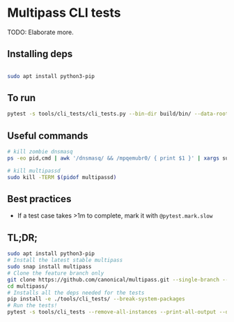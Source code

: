 # Multipass CLI tests

TODO: Elaborate more.


## Installing deps

```bash

sudo apt install python3-pip

```

## To run

```bash
pytest -s tools/cli_tests/cli_tests.py --bin-dir build/bin/ --data-root=/tmp/multipass-test --remove-all-instances -vv
```

## Useful commands

```bash
# kill zombie dnsmasq
ps -eo pid,cmd | awk '/dnsmasq/ && /mpqemubr0/ { print $1 }' | xargs sudo kill -9

# kill multipassd
sudo kill -TERM $(pidof multipassd)
```

## Best practices

* If a test case takes >1m to complete, mark it with `@pytest.mark.slow`

## TL;DR;

```bash
sudo apt install python3-pip
# Install the latest stable multipass
sudo snap install multipass
# Clone the feature branch only
git clone https://github.com/canonical/multipass.git --single-branch --branch feature/cli-tests
cd multipass/
# Installs all the deps needed for the tests
pip install -e ./tools/cli_tests/ --break-system-packages
# Run the tests!
pytest -s tools/cli_tests --remove-all-instances --print-all-output --daemon-controller=snapd -vv
```